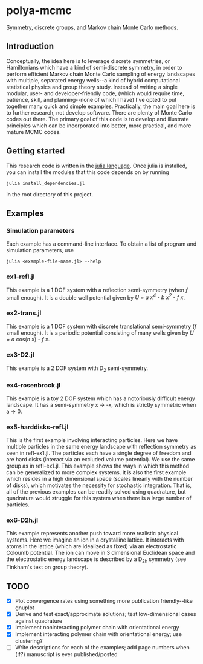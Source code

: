 # polya-mcmc
Symmetry, discrete groups, and Markov chain Monte Carlo methods.

## Introduction
Conceptually, the idea here is to leverage discrete symmetries, 
or Hamiltonians which have a kind of semi-discrete symmetry, in order to perform 
efficient Markov chain Monte Carlo sampling of energy landscapes with multiple,
separated energy wells--a kind of hybrid computational statistical physics and 
group theory study.
Instead of writing a single modular, user- and developer-friendly code, 
(which would require time, patience, skill, and planning--none of which I have)
I've opted to put together many quick and simple examples.
Practically, the main goal here is to further research, not develop software. 
There are plenty of Monte Carlo codes out there. The primary goal of this code is to 
develop and illustrate principles which can be incorporated into better, 
more practical, and more mature MCMC codes.

## Getting started
This research code is written in the [julia language](https://julialang.org).
Once julia is installed, you can install the modules that this code depends on by
running

    julia install_dependencies.jl

in the root directory of this project.

## Examples
### Simulation parameters
Each example has a command-line interface.
To obtain a list of program and simulation parameters, use

    julia <example-file-name.jl> --help

### ex1-refl.jl
This example is a 1 DOF system with a reflection semi-symmetry (when _f_ small enough).
It is a double well potential given by _U = a x<sup>4</sup> - b x<sup>2</sup> - f x_.

### ex2-trans.jl
This example is a 1 DOF system with discrete translational semi-symmetry (_f_ small enough).
It is a periodic potential consisting of many wells given by _U = a_ cos(_n x_) _- f x_.

### ex3-D2.jl
This example is a 2 DOF system with D<sub>2</sub> semi-symmetry.

### ex4-rosenbrock.jl
This example is a toy 2 DOF system which has a notoriously difficult energy landscape.
It has a semi-symmetry x &#8594; -x, which is strictly symmetric when a &#8594; 0.

### ex5-harddisks-refl.jl
This is the first example involving interacting particles.
Here we have multiple particles in the same energy landscape with reflection symmetry as seen in refl-ex1.jl.
The particles each have a single degree of freedom and are hard disks (interact via an excluded volume potential).
We use the same group as in refl-ex1.jl.
This example shows the ways in which this method can be generalized to more complex systems.
It is also the first example which resides in a high dimensional space (scales linearly with the number of disks), which motivates the necessity for stochastic integration.
That is, all of the previous examples can be readily solved using quadrature, but quadrature would struggle for this system when there is a large number of particles.

### ex6-D2h.jl
This example represents another push toward more realistic physical systems.
Here we imagine an ion in a crystalline lattice.
It interacts with atoms in the lattice (which are idealized as fixed) via an electrostatic Coloumb potential.
The ion can move in 3 dimensional Euclidean space and the electrostatic energy landscape is described by a D<sub>2h</sub> symmetry (see Tinkham's text on group theory).

## TODO
- [x] Plot convergence rates using something more publication friendly--like gnuplot
- [x] Derive and test exact/approximate solutions; test low-dimensional cases against quadrature
- [x] Implement noninteracting polymer chain with orientational energy
- [x] Implement interacting polymer chain with orientational energy; use clustering?
- [ ] Write descriptions for each of the examples; add page numbers when (if?) manuscript is ever published/posted
